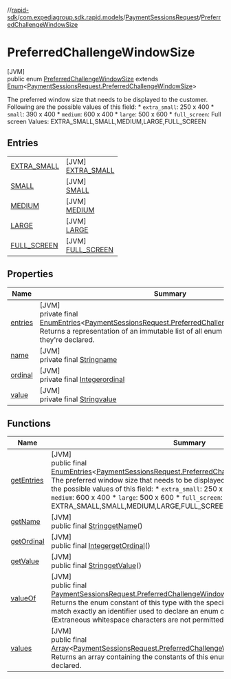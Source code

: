 //[rapid-sdk](../../../../index.md)/[com.expediagroup.sdk.rapid.models](../../index.md)/[PaymentSessionsRequest](../index.md)/[PreferredChallengeWindowSize](index.md)

# PreferredChallengeWindowSize

[JVM]\
public enum [PreferredChallengeWindowSize](index.md) extends [Enum](https://docs.oracle.com/javase/8/docs/api/java/lang/Enum.html)&lt;[PaymentSessionsRequest.PreferredChallengeWindowSize](index.md)&gt;

The preferred window size that needs to be displayed to the customer. Following are the possible values of this field:   * `extra_small`: 250 x 400   * `small`: 390 x 400   * `medium`: 600 x 400   * `large`: 500 x 600   * `full_screen`: Full screen Values: EXTRA_SMALL,SMALL,MEDIUM,LARGE,FULL_SCREEN

## Entries

| | |
|---|---|
| [EXTRA_SMALL](-e-x-t-r-a_-s-m-a-l-l/index.md) | [JVM]<br>[EXTRA_SMALL](-e-x-t-r-a_-s-m-a-l-l/index.md) |
| [SMALL](-s-m-a-l-l/index.md) | [JVM]<br>[SMALL](-s-m-a-l-l/index.md) |
| [MEDIUM](-m-e-d-i-u-m/index.md) | [JVM]<br>[MEDIUM](-m-e-d-i-u-m/index.md) |
| [LARGE](-l-a-r-g-e/index.md) | [JVM]<br>[LARGE](-l-a-r-g-e/index.md) |
| [FULL_SCREEN](-f-u-l-l_-s-c-r-e-e-n/index.md) | [JVM]<br>[FULL_SCREEN](-f-u-l-l_-s-c-r-e-e-n/index.md) |

## Properties

| Name | Summary |
|---|---|
| [entries](index.md#21938736%2FProperties%2F700308213) | [JVM]<br>private final [EnumEntries](https://kotlinlang.org/api/latest/jvm/stdlib/kotlin.enums/-enum-entries/index.html)&lt;[PaymentSessionsRequest.PreferredChallengeWindowSize](index.md)&gt;[entries](index.md#21938736%2FProperties%2F700308213)<br>Returns a representation of an immutable list of all enum entries, in the order they're declared. |
| [name](../../-unavailable-reason/-code/-n-o_-i-n-v-e-n-t-o-r-y_-a-v-a-i-l-a-b-l-e/index.md#-372974862%2FProperties%2F700308213) | [JVM]<br>private final [String](https://docs.oracle.com/javase/8/docs/api/java/lang/String.html)[name](../../-unavailable-reason/-code/-n-o_-i-n-v-e-n-t-o-r-y_-a-v-a-i-l-a-b-l-e/index.md#-372974862%2FProperties%2F700308213) |
| [ordinal](../../-unavailable-reason/-code/-n-o_-i-n-v-e-n-t-o-r-y_-a-v-a-i-l-a-b-l-e/index.md#-739389684%2FProperties%2F700308213) | [JVM]<br>private final [Integer](https://docs.oracle.com/javase/8/docs/api/java/lang/Integer.html)[ordinal](../../-unavailable-reason/-code/-n-o_-i-n-v-e-n-t-o-r-y_-a-v-a-i-l-a-b-l-e/index.md#-739389684%2FProperties%2F700308213) |
| [value](-f-u-l-l_-s-c-r-e-e-n/index.md#-1912166097%2FProperties%2F700308213) | [JVM]<br>private final [String](https://docs.oracle.com/javase/8/docs/api/java/lang/String.html)[value](-f-u-l-l_-s-c-r-e-e-n/index.md#-1912166097%2FProperties%2F700308213) |

## Functions

| Name | Summary |
|---|---|
| [getEntries](get-entries.md) | [JVM]<br>public final [EnumEntries](https://kotlinlang.org/api/latest/jvm/stdlib/kotlin.enums/-enum-entries/index.html)&lt;[PaymentSessionsRequest.PreferredChallengeWindowSize](index.md)&gt;[getEntries](get-entries.md)()<br>The preferred window size that needs to be displayed to the customer. Following are the possible values of this field:   * `extra_small`: 250 x 400   * `small`: 390 x 400   * `medium`: 600 x 400   * `large`: 500 x 600   * `full_screen`: Full screen Values: EXTRA_SMALL,SMALL,MEDIUM,LARGE,FULL_SCREEN |
| [getName](index.md#-1967163900%2FFunctions%2F700308213) | [JVM]<br>public final [String](https://docs.oracle.com/javase/8/docs/api/java/lang/String.html)[getName](index.md#-1967163900%2FFunctions%2F700308213)() |
| [getOrdinal](index.md#523338426%2FFunctions%2F700308213) | [JVM]<br>public final [Integer](https://docs.oracle.com/javase/8/docs/api/java/lang/Integer.html)[getOrdinal](index.md#523338426%2FFunctions%2F700308213)() |
| [getValue](get-value.md) | [JVM]<br>public final [String](https://docs.oracle.com/javase/8/docs/api/java/lang/String.html)[getValue](get-value.md)() |
| [valueOf](value-of.md) | [JVM]<br>public final [PaymentSessionsRequest.PreferredChallengeWindowSize](index.md)[valueOf](value-of.md)([String](https://docs.oracle.com/javase/8/docs/api/java/lang/String.html)value)<br>Returns the enum constant of this type with the specified name. The string must match exactly an identifier used to declare an enum constant in this type. (Extraneous whitespace characters are not permitted.) |
| [values](values.md) | [JVM]<br>public final [Array](https://kotlinlang.org/api/latest/jvm/stdlib/kotlin/-array/index.html)&lt;[PaymentSessionsRequest.PreferredChallengeWindowSize](index.md)&gt;[values](values.md)()<br>Returns an array containing the constants of this enum type, in the order they're declared. |

